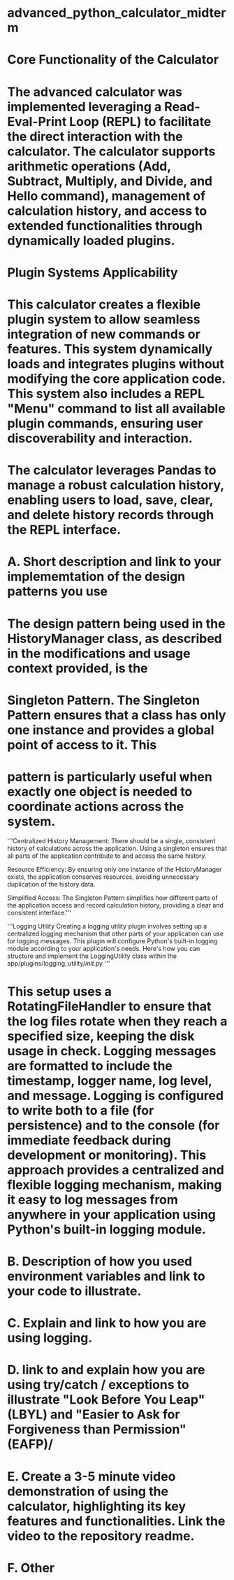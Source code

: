 # advanced_python_calculator_midterm

# Core Functionality of the Calculator
# The advanced calculator was implemented leveraging a Read-Eval-Print Loop (REPL) to facilitate the direct interaction with the calculator. The calculator supports arithmetic operations (Add, Subtract, Multiply, and Divide, and Hello command), management of calculation history, and access to extended functionalities through dynamically loaded plugins.

# Plugin Systems Applicability
# This calculator creates a flexible plugin system to allow seamless integration of new commands or features. This system dynamically loads and integrates plugins without modifying the core application code. This system also includes a REPL "Menu" command to list all available plugin commands, ensuring user discoverability and interaction.

# The calculator leverages Pandas to manage a robust calculation history, enabling users to load, save, clear, and delete history records through the REPL interface.

# A. Short description and link to your implememtation of the design patterns you use
# The design pattern being used in the HistoryManager class, as described in the modifications and usage context provided, is the # 
# Singleton Pattern. The Singleton Pattern ensures that a class has only one instance and provides a global point of access to it. This 
# pattern is particularly useful when exactly one object is needed to coordinate actions across the system.

'''Centralized History Management: There should be a single, consistent history of calculations across the application. Using a singleton ensures that all parts of the application contribute to and access the same history.

Resource Efficiency: By ensuring only one instance of the HistoryManager exists, the application conserves resources, avoiding unnecessary duplication of the history data.

Simplified Access: The Singleton Pattern simplifies how different parts of the application access and record calculation history, providing a clear and consistent interface.'''

'''Logging Utility Creating a logging utility plugin involves setting up a centralized logging mechanism that other parts of your application can use for logging messages. This plugin will configure Python's built-in logging module according to your application's needs. Here's how you can structure and implement the LoggingUtility class within the app/plugins/logging_utility/_init_.py '''

# This setup uses a RotatingFileHandler to ensure that the log files rotate when they reach a specified size, keeping the disk usage in check. Logging messages are formatted to include the timestamp, logger name, log level, and message. Logging is configured to write both to a file (for persistence) and to the console (for immediate feedback during development or monitoring). This approach provides a centralized and flexible logging mechanism, making it easy to log messages from anywhere in your application using Python's built-in logging module.

# B. Description of how you used environment variables and link to your code to illustrate.

# C. Explain and link to how you are using logging.

# D. link to and explain how you are using try/catch / exceptions to illustrate "Look Before You Leap" (LBYL) and "Easier to Ask for Forgiveness than Permission" (EAFP)/

# E. Create a 3-5 minute video demonstration of using the calculator, highlighting its key features and functionalities. Link the video to the repository readme.

# F. Other
